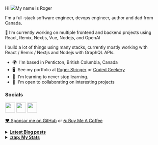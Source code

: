Hi ![](https://user-images.githubusercontent.com/18350557/176309783-0785949b-9127-417c-8b55-ab5a4333674e.gif)My name is Roger 

I'm a full-stack software engineer, devops engineer, author and dad from Canada.

🔭 I’m currently working on multiple frontend and backend projects using React, Remix, Nextjs, Vue, Nodejs, and OpenAI 

I build a lot of things using many stacks, currently mostly working with React / Remix / Nextjs and Nodejs with GraphQL APIs.  

* 🌍  I'm based in Penticton, British Columbia, Canada 
* 🖥️  See my portfolio at [Roger Stringer](https://rogerstringer.com) or [Coded Geekery](https://codedgeekery.com) 
* 🧠  I'm learning to never stop learning. 
* 🤝  I'm open to collaborating on interesting projects

### Socials  

<p align="left"> <a href="https://www.github.com/freekrai" target="_blank" rel="noreferrer"><img src="https://raw.githubusercontent.com/danielcranney/readme-generator/main/public/icons/socials/github.svg" width="32" height="32" /></a> <a href="https://rogerstringer.com/rss.xml" target="_blank" rel="noreferrer"><img src="https://raw.githubusercontent.com/danielcranney/readme-generator/main/public/icons/socials/rss.svg" width="32" height="32" /></a> <a href="https://www.twitter.com/freekrai" target="_blank" rel="noreferrer"><img src="https://raw.githubusercontent.com/danielcranney/readme-generator/main/public/icons/socials/twitter.svg" width="32" height="32" /></a></p>

<a href="https://github.com/sponsors/freekrai"> ❤️ Sponsor me on GitHub</a> or <a href="https://www.buymeacoffee.com/codedgeekery">☕ Buy Me A Coffee</a>

<details>
  <summary><u><b> Latest Blog posts </u></b></summary>  

 <!-- BLOG-POST-LIST:START -->
- [How to use Sentry with your Remix apps](https://rogerstringer.com/blog/how-to-use-sentry-with-your-remix-apps)
- [15-Inch MacBook Air Demand Reportedly &#39;Weaker Than Expected&#39; So Far](https://rogerstringer.com/blog/15-inch-macbook-air-weaker-demand-report)
- [Elon Musk says Twitter’s ad revenue has dropped by 50 percent](https://rogerstringer.com/blog/elon-musk-says-twitters-ad-revenue-has-dropped-by-50-percent)
- [Elon Musk’s new xAI company launches to ‘understand the true nature of the universe’](https://rogerstringer.com/blog/xai)
- [Twitter is threatening to sue Meta over Threads](https://rogerstringer.com/blog/twitter-is-threatening-to-sue-meta-over-threads)
- [The Verge Reviews The Pixel Fold](https://rogerstringer.com/blog/the-verge-reviews-the-pixel-fold)
- [Unicorn social app IRL to shut down after admitting 95% of its users were fake](https://rogerstringer.com/blog/irl-shut-down-fake-users)
- [Apple Vision Pro Will Support WebXR for Fully Immersive Experiences in the Browser](https://rogerstringer.com/blog/apple-vision-pro-webxr-support-safari-model)
- [Robot pizza startup Zume shuts down](https://rogerstringer.com/blog/robot-pizza-startup-shuts-down)
- [The Vision Pro’s biggest advantage isn’t Apple’s hardware](https://rogerstringer.com/blog/apple-vision-pro-developers-key-apps)
- [Inside-out grilled ham and cheese sandwiches](https://codedgeekery.com/blog/inside-out-grilled-ham-and-cheese-sandwiches)
- [&quot;How to continue making kerosene lamps on the eve of electricity&quot;](https://codedgeekery.com/blog/how-to-continue-making-kerosene-lamps-on-the-eve-of-electricity)
<!-- BLOG-POST-LIST:END -->
</details> 

<details>
  <summary><u><b>:zap: My Stats</b></u></summary>

#### Github Stats
  
![](https://github-readme-stats-knowmad.vercel.app/api?username=freekrai&show_icons=true&count_private=true)
  
#### Github Streaks 
  
![](https://github-readme-streak-stats.herokuapp.com/?user=freekrai)
</details>
<!--
#### Top Languages 
![](https://github-readme-stats-knowmad.vercel.app/api/top-langs/?username=freekrai&hide=null&count_private=true)
![wakatime stats](https://github-readme-stats-knowmad.vercel.app/api/wakatime?username=datamcfly)


Here are some ideas to get you started:

- 🔭 I’m currently working on ...
- 🌱 I’m currently learning ...
- 👯 I’m looking to collaborate on ...
- 🤔 I’m looking for help with ...
- 💬 Ask me about ...
- 📫 How to reach me: ...
- 😄 Pronouns: ...
- ⚡ Fun fact: ...
-->
